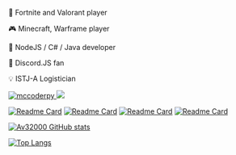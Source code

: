 🔫 Fortnite and Valorant player

🎮 Minecraft, Warframe player

💾 NodeJS / C# / Java developer

🔮 Discord.JS fan

💡 ISTJ-A Logistician

<a href="https://discord.com/users/593436735380127770"><img src="https://komarev.com/ghpvc/?username=Av32000&style=flat" alt=mccoderpy> <img src="https://dcbadge.vercel.app/api/shield/593436735380127770" /></a>

[![Readme Card](https://github-readme-stats-seven-blond-59.vercel.app/api/pin/?username=av32000&repo=Suggestions-Bot-v1&theme=visual_studio&bg_color=60,323232,151515)]([https://github.com/Av32000/Suggestions-Bot-v1](https://github.com/Av32000/Suggestions-Bot-v1)) [![Readme Card](https://github-readme-stats-seven-blond-59.vercel.app/api/pin/?username=av32000&repo=YoutubeDownloader&theme=visual_studio&bg_color=60,323232,151515)](https://github.com/Av32000/YoutubeDownloader) [![Readme Card](https://github-readme-stats-seven-blond-59.vercel.app/api/pin/?username=av32000&repo=CustomCsharpComponents&theme=visual_studio&bg_color=60,323232,151515)](https://github.com/Av32000/CustomCsharpComponents) [![Readme Card](https://github-readme-stats-seven-blond-59.vercel.app/api/pin/?username=av32000&repo=VSTrad&theme=visual_studio&bg_color=60,323232,151515)](https://github.com/Av32000/VSTrad)

[![Av32000 GitHub stats](https://github-readme-stats-seven-blond-59.vercel.app/api?username=av32000&hide=prs&show_icons=true&theme=visual_studio&bg_color=60,323232,151515&count_private=true)](https://github.com/anuraghazra/github-readme-stats)

[![Top Langs](https://github-readme-stats-seven-blond-59.vercel.app/api/top-langs/?username=av32000&langs_count=8&hide=asp.net,hlsl,csharp&theme=visual_studio&bg_color=60,323232,151515&count_private=true)](https://github.com/anuraghazra/github-readme-stats)

